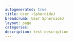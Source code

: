 ```yaml
---
autogenerated: true
title: User ›SpheroideJ
breadcrumb: User SpheroideJ
layout: page
categories: 
description: test description
---
```



